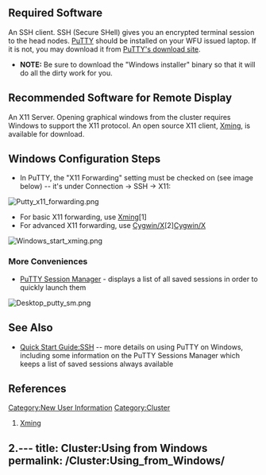 ## Required Software

An SSH client. SSH (Secure SHell) gives you an encrypted terminal
session to the head nodes.
[PuTTY](http://www.chiark.greenend.org.uk/~sgtatham/putty/) should be
installed on your WFU issued laptop. If it is not, you may download it
from [PuTTY's download
site](http://www.chiark.greenend.org.uk/~sgtatham/putty/download.html).

  - **NOTE:** Be sure to download the "Windows installer" binary so that
    it will do all the dirty work for you.

## Recommended Software for Remote Display

An X11 Server. Opening graphical windows from the cluster requires
Windows to support the X11 protocol. An open source X11 client,
[Xming](http://www.straightrunning.com/XmingNotes/), is available for
download.

## Windows Configuration Steps

  - In PuTTY, the "X11 Forwarding" setting must be checked on (see image
    below) -- it's under Connection -\> SSH -\> X11:

![Putty_x11_forwarding.png](Putty_x11_forwarding.png
"Putty_x11_forwarding.png")

  - For basic X11 forwarding, use
    [Xming](http://www.straightrunning.com/XmingNotes/)\[1\]
  - For advanced X11 forwarding, use
    [Cygwin/X](https://x.cygwin.com/docs/ug/cygwin-x-ug.html)\[2\][Cygwin/X](https://x.cygwin.com/docs/ug/cygwin-x-ug.html)</ref>

![Windows_start_xming.png](Windows_start_xming.png
"Windows_start_xming.png")

### More Conveniences

  - [PuTTY Session Manager](http://puttysm.sourceforge.net/) - displays
    a list of all saved sessions in order to quickly launch them

![Desktop_putty_sm.png](Desktop_putty_sm.png "Desktop_putty_sm.png")

## See Also

  - [Quick Start Guide:SSH](Quick_Start_Guide:SSH "wikilink") -- more
    details on using PuTTY on Windows, including some information on the
    PuTTY Sessions Manager which keeps a list of saved sessions always
    available

## References

<references/>

[Category:New User
Information](Category:New_User_Information "wikilink")
[Category:Cluster](Category:Cluster "wikilink")

1.  [Xming](http://www.straightrunning.com/XmingNotes/)

2.---
title: Cluster:Using from Windows
permalink: /Cluster:Using_from_Windows/
---


